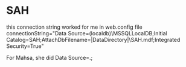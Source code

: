 # SAH
this connection string worked for me in web.config file
connectionString="Data Source=(localdb)\MSSQLLocalDB;Initial Catalog=SAH;AttachDbFilename=|DataDirectory|\SAH.mdf;Integrated Security=True"

For Mahsa, she did Data Source=.;
